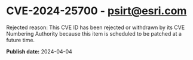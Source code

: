 # CVE-2024-25700 - psirt@esri.com

Rejected reason: 
This CVE ID has been rejected or withdrawn by its CVE Numbering Authority because this item is scheduled to be patched at a future time.

**Publish date:** 2024-04-04
